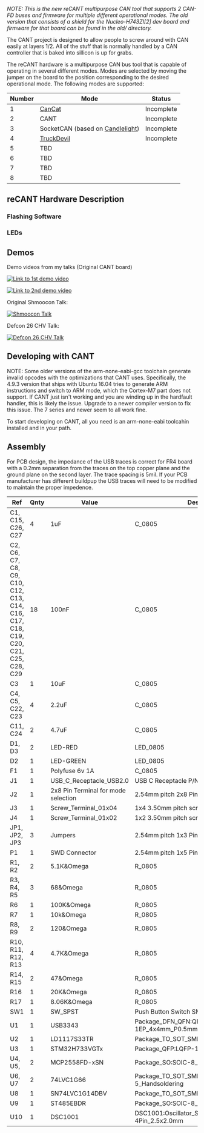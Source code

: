 *NOTE: This is the new reCANT multipurpose CAN tool that supports 2 CAN-FD buses and firmware for multiple different
operational modes. The old version that consists of a shield for the Nucleo-H743ZI[2] dev board and firmware for
that board can be found in the old/ directory.*

The CANT project is designed to allow people to screw around with CAN easily at layers 1/2.
All of the stuff that is normally handled by a CAN controller that is baked into sillicon is up for grabs.

The reCANT hardware is a multipurpose CAN bus tool that is capable of operating in several different
modes. Modes are selected by moving the jumper on the board to the position corresponding to the desired 
operational mode. The following modes are supported:

| Number | Mode | Status |
|--------|------|--------|
| 1 | [CanCat](https://github.com/atlas0fd00m/CanCat) | Incomplete |
| 2 | CANT | Incomplete|
| 3 | SocketCAN (based on [Candlelight](https://github.com/candle-usb/candleLight_fw)) | Incomplete |
| 4 | [TruckDevil](https://github.com/LittleBlondeDevil/TruckDevil) | Incomplete |
| 5 | TBD | |
| 6 | TBD | |
| 7 | TBD | |
| 8 | TBD | |


## reCANT Hardware Description


### Flashing Software


### LEDs


## Demos

Demo videos from my talks (Original CANT board)

[![Link to 1st demo video](https://img.youtube.com/vi/g2gCfG9jTLs/0.jpg)](https://www.youtube.com/watch?v=g2gCfG9jTLs)

[![Link to 2nd demo video](https://img.youtube.com/vi/wz1S7ofVuNg/0.jpg)](https://www.youtube.com/watch?v=wz1S7ofVuNg)

Original Shmoocon Talk: 

[![Shmoocon Talk](https://img.youtube.com/vi/oS-6xDc_pP4/0.jpg)](https://www.youtube.com/watch?v=oS-6xDc_pP4)

Defcon 26 CHV Talk: 

[![Defcon 26 CHV Talk](https://img.youtube.com/vi/TRn_Rz2JIYQ/0.jpg)](https://www.youtube.com/watch?v=TRn_Rz2JIYQ)

## Developing with CANT

NOTE: Some older versions of the arm-none-eabi-gcc toolchain generate invalid opcodes with the optimizations that CANT uses. Specifically, the 4.9.3 version that ships with Ubuntu 16.04 tries to generate ARM instructions and switch to ARM mode, which the Cortex-M7 part does not support. If CANT just isn't working and you are winding up in the hardfault handler, this is likely the issue. Upgrade to a newer compiler version to fix this issue. The 7 series and newer seem to all work fine.

To start developing on CANT, all you need is an arm-none-eabi toolcahin installed and in your path.

## Assembly

For PCB design, the impedance of the USB traces is correct for FR4 board with a 0.2mm separation from the traces on the top copper plane and the ground plane on the second layer. The trace spacing is 5mil. If your PCB manufacturer has different buildpup the USB traces will need to be modified to maintain the proper impedence. 

|Ref | Qnty | Value | Description | 
|----|------|-------|-------------|
|C1, C15, C26, C27  | 4 | 1uF | C_0805 | 
|C2, C6, C7, C8, C9, C10, C12, C13, C14, C16, C17, C18, C19, C20, C21, C25, C28, C29  | 18 | 100nF | C_0805 | 
|C3  | 1 | 10uF | C_0805 | 
|C4, C5, C22, C23  | 4 | 2.2uF | C_0805 | 
|C11, C24  | 2 | 4.7uF | C_0805 | 
|D1, D3  | 2 | LED-RED | LED_0805 | 
|D2  | 1 | LED-GREEN | LED_0805 | 
|F1  | 1 | Polyfuse 6v 1A | C_0805 | 
|J1  | 1 | USB_C_Receptacle_USB2.0 | USB C Receptacle P/N GCT_USB4085 | 
|J2  | 1 | 2x8 Pin Terminal for mode selection | 2.54mm pitch 2x8 Pin Header | 
|J3  | 1 | Screw_Terminal_01x04 | 1x4 3.50mm pitch screw terminal | 
|J4  | 1 | Screw_Terminal_01x02 | 1x2 3.50mm pitch screw terminal | 
|JP1, JP2, JP3  | 3 | Jumpers | 2.54mm pitch 1x3 Pin Header | 
|P1  | 1 | SWD Connector | 2.54mm pitch 1x5 Pin Header | 
|R1, R2  | 2 | 5.1K&Omega | R_0805 | 
|R3, R4, R5  | 3 | 68&Omega | R_0805 | 
|R6  | 1 | 100K&Omega | R_0805 | 
|R7  | 1 | 10k&Omega | R_0805 | 
|R8, R9  | 2 | 120&Omega | R_0805 | 
|R10, R11, R12, R13  | 4 | 4.7K&Omega | R_0805 | 
|R14, R15  | 2 | 47&Omega | R_0805 | 
|R16  | 1 | 20K&Omega | R_0805 | 
|R17  | 1 | 8.06K&Omega | R_0805 | 
|SW1  | 1 | SW_SPST | Push Button Switch SMD:SW_SPST_PTS645 | 
|U1  | 1 | USB3343 | Package_DFN_QFN:QFN-24-1EP_4x4mm_P0.5mm_EP2.6x2.6mm | 
|U2  | 1 | LD1117S33TR | Package_TO_SOT_SMD:SOT-223 | 
|U3  | 1 | STM32H733VGTx | Package_QFP:LQFP-100_14x14mm_P0.5mm | 
|U4, U5,   | 2 | MCP2558FD-xSN | Package_SO:SOIC-8_3.9x4.9mm_P1.27mm | 
|U6, U7  | 2 | 74LVC1G66 | Package_TO_SOT_SMD:SOT-353_SC-70-5_Handsoldering | 
|U8  | 1 | SN74LVC1G14DBV | Package_TO_SOT_SMD:SOT-23-5 | 
|U9  | 1 | ST485EBDR | Package_SO:SOIC-8_3.9x4.9mm_P1.27mm | 
|U10  | 1 | DSC1001 | DSC1001:Oscillator_SMD_Microchip_DSC1001-4Pin_2.5x2.0mm | 1.7-3.3V SMD Ultra Miniature Crystal Clock Oscillator |
